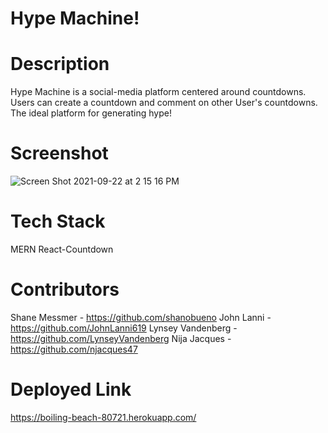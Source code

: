 # Hype Machine!

# Description 

Hype Machine is a social-media platform centered around countdowns.
Users can create a countdown and comment on other User's countdowns. 
The ideal platform for generating hype!

# Screenshot

![Screen Shot 2021-09-22 at 2 15 16 PM](https://user-images.githubusercontent.com/64555171/134410877-6a64a93d-37a2-4035-a58b-4c60ddcb891f.png)




# Tech Stack

MERN
React-Countdown 

# Contributors

Shane Messmer - https://github.com/shanobueno
John Lanni - https://github.com/JohnLanni619
Lynsey Vandenberg - https://github.com/LynseyVandenberg
Nija Jacques - https://github.com/njacques47

# Deployed Link 

https://boiling-beach-80721.herokuapp.com/
